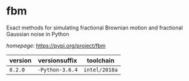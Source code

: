 # fbm

Exact methods for simulating fractional Brownian motion and fractional Gaussian noise in Python

*homepage*: <https://pypi.org/project/fbm>

version | versionsuffix | toolchain
--------|---------------|----------
``0.2.0`` | ``-Python-3.6.4`` | ``intel/2018a``
